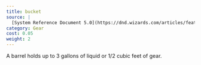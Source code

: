 ```yaml
---
title: bucket
source: |
  [System Reference Document 5.0](https://dnd.wizards.com/articles/features/systems-reference-document-srd)
category: Gear
cost: 0.05
weight: 2
---
```


A barrel holds up to 3 gallons of liquid or 1/2 cubic feet of gear.
